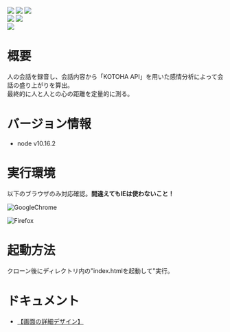 ![](https://img.shields.io/github/repo-size/SoraY677/HeartDistance) ![](https://img.shields.io/github/package-json/v/SoraY677/HeartDistance) ![](https://img.shields.io/github/last-commit/SoraY677/HeartDistance)  
![](https://img.shields.io/github/watchers/SoraY677/HeartDistance?style=social) ![](https://img.shields.io/github/stars/SoraY677/HeartDistance?style=social)  
![](https://img.shields.io/twitter/url?style=social&url=https%3A%2F%2Ftwitter.com%2FTenYDGB)
# 概要
人の会話を録音し、会話内容から「KOTOHA API」を用いた感情分析によって会話の盛り上がりを算出。  
最終的に人と人との心の距離を定量的に測る。

# バージョン情報
- node v10.16.2

# 実行環境
以下のブラウザのみ対応確認。**間違えてもIEは使わないこと！**  

![GoogleChrome](https://www.google.com/images/branding/googlelogo/1x/googlelogo_color_272x92dp.png)  

![Firefox](https://www.mozilla.org/media/protocol/img/logos/firefox/browser/logo-word-hor-sm-high-res.26b6d99c133a.png)  

# 起動方法
クローン後にディレクトリ内の"index.htmlを起動して"実行。


# ドキュメント
- [【画面の詳細デザイン】](https://www.draw.io/#G1Tp8_WWfVUQeT1RsJAwm6AwEBfX_6gCG1)



